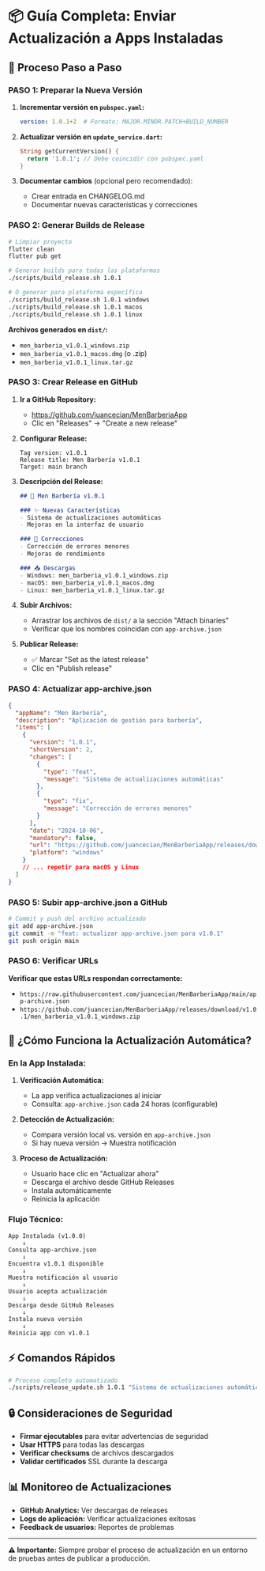 # 📦 Guía Completa: Enviar Actualización a Apps Instaladas

## 🎯 Proceso Paso a Paso

### **PASO 1: Preparar la Nueva Versión**

1. **Incrementar versión en `pubspec.yaml`:**
   ```yaml
   version: 1.0.1+2  # Formato: MAJOR.MINOR.PATCH+BUILD_NUMBER
   ```

2. **Actualizar versión en `update_service.dart`:**
   ```dart
   String getCurrentVersion() {
     return '1.0.1'; // Debe coincidir con pubspec.yaml
   }
   ```

3. **Documentar cambios** (opcional pero recomendado):
   - Crear entrada en CHANGELOG.md
   - Documentar nuevas características y correcciones

### **PASO 2: Generar Builds de Release**

```bash
# Limpiar proyecto
flutter clean
flutter pub get

# Generar builds para todas las plataformas
./scripts/build_release.sh 1.0.1

# O generar para plataforma específica
./scripts/build_release.sh 1.0.1 windows
./scripts/build_release.sh 1.0.1 macos
./scripts/build_release.sh 1.0.1 linux
```

**Archivos generados en `dist/`:**
- `men_barberia_v1.0.1_windows.zip`
- `men_barberia_v1.0.1_macos.dmg` (o .zip)
- `men_barberia_v1.0.1_linux.tar.gz`

### **PASO 3: Crear Release en GitHub**

1. **Ir a GitHub Repository:**
   - https://github.com/juancecian/MenBarberiaApp
   - Clic en "Releases" → "Create a new release"

2. **Configurar Release:**
   ```
   Tag version: v1.0.1
   Release title: Men Barbería v1.0.1
   Target: main branch
   ```

3. **Descripción del Release:**
   ```markdown
   ## 🚀 Men Barbería v1.0.1
   
   ### ✨ Nuevas Características
   - Sistema de actualizaciones automáticas
   - Mejoras en la interfaz de usuario
   
   ### 🐛 Correcciones
   - Corrección de errores menores
   - Mejoras de rendimiento
   
   ### 📥 Descargas
   - Windows: men_barberia_v1.0.1_windows.zip
   - macOS: men_barberia_v1.0.1_macos.dmg
   - Linux: men_barberia_v1.0.1_linux.tar.gz
   ```

4. **Subir Archivos:**
   - Arrastrar los archivos de `dist/` a la sección "Attach binaries"
   - Verificar que los nombres coincidan con `app-archive.json`

5. **Publicar Release:**
   - ✅ Marcar "Set as the latest release"
   - Clic en "Publish release"

### **PASO 4: Actualizar app-archive.json**

```json
{
  "appName": "Men Barbería",
  "description": "Aplicación de gestión para barbería",
  "items": [
    {
      "version": "1.0.1",
      "shortVersion": 2,
      "changes": [
        {
          "type": "feat",
          "message": "Sistema de actualizaciones automáticas"
        },
        {
          "type": "fix", 
          "message": "Corrección de errores menores"
        }
      ],
      "date": "2024-10-06",
      "mandatory": false,
      "url": "https://github.com/juancecian/MenBarberiaApp/releases/download/v1.0.1/men_barberia_v1.0.1_windows.zip",
      "platform": "windows"
    }
    // ... repetir para macOS y Linux
  ]
}
```

### **PASO 5: Subir app-archive.json a GitHub**

```bash
# Commit y push del archivo actualizado
git add app-archive.json
git commit -m "feat: actualizar app-archive.json para v1.0.1"
git push origin main
```

### **PASO 6: Verificar URLs**

**Verificar que estas URLs respondan correctamente:**
- `https://raw.githubusercontent.com/juancecian/MenBarberiaApp/main/app-archive.json`
- `https://github.com/juancecian/MenBarberiaApp/releases/download/v1.0.1/men_barberia_v1.0.1_windows.zip`

## 🔄 ¿Cómo Funciona la Actualización Automática?

### **En la App Instalada:**

1. **Verificación Automática:**
   - La app verifica actualizaciones al iniciar
   - Consulta: `app-archive.json` cada 24 horas (configurable)

2. **Detección de Actualización:**
   - Compara versión local vs. versión en `app-archive.json`
   - Si hay nueva versión → Muestra notificación

3. **Proceso de Actualización:**
   - Usuario hace clic en "Actualizar ahora"
   - Descarga el archivo desde GitHub Releases
   - Instala automáticamente
   - Reinicia la aplicación

### **Flujo Técnico:**

```
App Instalada (v1.0.0)
    ↓
Consulta app-archive.json
    ↓
Encuentra v1.0.1 disponible
    ↓
Muestra notificación al usuario
    ↓
Usuario acepta actualización
    ↓
Descarga desde GitHub Releases
    ↓
Instala nueva versión
    ↓
Reinicia app con v1.0.1
```

## ⚡ Comandos Rápidos

```bash
# Proceso completo automatizado
./scripts/release_update.sh 1.0.1 "Sistema de actualizaciones automáticas"
```

## 🔒 Consideraciones de Seguridad

- **Firmar ejecutables** para evitar advertencias de seguridad
- **Usar HTTPS** para todas las descargas
- **Verificar checksums** de archivos descargados
- **Validar certificados** SSL durante la descarga

## 📊 Monitoreo de Actualizaciones

- **GitHub Analytics:** Ver descargas de releases
- **Logs de aplicación:** Verificar actualizaciones exitosas
- **Feedback de usuarios:** Reportes de problemas

---

**⚠️ Importante:** Siempre probar el proceso de actualización en un entorno de pruebas antes de publicar a producción.
